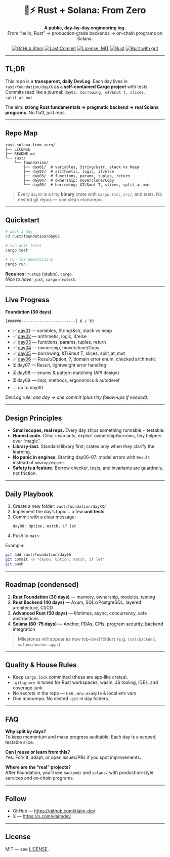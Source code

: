 <div align="center">
  
# 🦀⚡ Rust + Solana: From Zero  
**A public, day‑by‑day engineering log.**  
From “hello, Rust” → production‑grade backends → on‑chain programs on Solana.

[![GitHub Stars](https://img.shields.io/github/stars/klaim-dev/rust-solana-from-zero?style=flat&color=ffd166)](https://github.com/klaim-dev/rust-solana-from-zero/stargazers)
[![Last Commit](https://img.shields.io/github/last-commit/klaim-dev/rust-solana-from-zero?color=06d6a0)](https://github.com/klaim-dev/rust-solana-from-zero/commits/main)
[![License: MIT](https://img.shields.io/badge/License-MIT-blue.svg)](/LICENSE)
[![Rust](https://img.shields.io/badge/rust-stable-orange)](https://www.rust-lang.org/)
[![Built with grit](https://img.shields.io/badge/built%20with-grit-8a2be2)](#)

</div>

---

## TL;DR
This repo is a **transparent, daily DevLog**. Each day lives in `rust/foundation/dayXX` as a **self‑contained Cargo project** with tests.  
Commits read like a journal: `day05: borrowing, &T/&mut T, slices, split_at_mut`.

The aim: **strong Rust fundamentals → pragmatic backend → real Solana programs**. No fluff, just reps.

---

## Repo Map

```
rust-solana-from-zero/
├── LICENSE
├── README.md
└── rust/
    └── foundation/
        ├── day01/  # variables, String/&str, stack vs heap
        ├── day02/  # arithmetic, logic, if/else
        ├── day03/  # functions, params, tuples, return
        ├── day04/  # ownership: move/clone/Copy
        └── day05/  # borrowing: &T/&mut T, slices, split_at_mut
```

> Every `dayXX` is a tiny **binary** crate with `Cargo.toml`, `src/`, and tests. No nested git repos — one clean monorepo.

---

## Quickstart

```bash
# pick a day
cd rust/foundation/day05

# run unit tests
cargo test

# run the demo/binary
cargo run
```

**Requires:** `rustup` (stable), `cargo`.  
_Nice to have:_ `just`, `cargo-nextest`.

---

## Live Progress

**Foundation (30 days)**  
```
[######------------------------] 6 / 30
```
- ✅ [day01](rust/foundation/day01) — variables, String/&str, stack vs heap  
- ✅ [day02](rust/foundation/day02) — arithmetic, logic, if/else  
- ✅ [day03](rust/foundation/day03) — functions, params, tuples, return  
- ✅ [day04](rust/foundation/day04) — ownership, move/clone/Copy  
- ✅ [day05](rust/foundation/day05) — borrowing, &T/&mut T, slices, split_at_mut  
- ✅ [day06](rust/foundation/day06) — Result/Option, ?, domain error enum, checked arithmetic  
- ⏳ day07 — Result, lightweight error handling  
- ⏳ day08 — enums & pattern matching (API design)  
- ⏳ day09 — impl, methods, ergonomics & autoderef  
- … up to day30

_DevLog rule: one day → one commit (plus tiny follow‑ups if needed)._

---

## Design Principles

- **Small scopes, real reps.** Every day ships something runnable + testable.  
- **Honest code.** Clear invariants, explicit ownership/borrows, tiny helpers over “magic”.  
- **Library‑last.** Standard library first; crates only when they clarify the learning.  
- **No panic in engines.** Starting day06–07: model errors with `Result` instead of `unwrap/expect`.  
- **Safety is a feature.** Borrow checker, tests, and invariants are guardrails, not friction.

---

## Daily Playbook

1. Create a new folder: `rust/foundation/dayXX/`  
2. Implement the day’s topic + a few **unit tests**  
3. Commit with a clear message:  
   ```
   day06: Option, match, if let
   ```
4. Push to `main`

Example:

```bash
git add rust/foundation/day06
git commit -m "day06: Option, match, if let"
git push
```

---

## Roadmap (condensed)

1) **Rust Foundation (30 days)** — memory, ownership, modules, testing  
2) **Rust Backend (40 days)** — Axum, SQLx/PostgreSQL, layered architecture, CI/CD  
3) **Advanced Rust (50 days)** — lifetimes, async, concurrency, safe abstractions  
4) **Solana (60–75 days)** — Anchor, PDAs, CPIs, program security, backend integration

> Milestones will appear as new top‑level folders (e.g. `rust/backend`, `solana/anchor-apps`).

---

## Quality & House Rules

- Keep `Cargo.lock` committed (these are app‑like crates).  
- `.gitignore` is tuned for Rust workspaces, wasm, JS tooling, IDEs, and coverage junk.  
- No secrets in the repo — use `.env.example` & local env vars.  
- One monorepo. No nested `.git` in day folders.

---

## FAQ

**Why split by days?**  
To keep momentum and make progress auditable. Each day is a scoped, testable slice.

**Can I reuse or learn from this?**  
Yes. Fork it, adapt, or open issues/PRs if you spot improvements.

**Where are the “real” projects?**  
After Foundation, you’ll see `backend/` and `solana/` with production‑style services and on‑chain programs.

---

## Follow

- GitHub — https://github.com/klaim-dev  
- X — https://x.com/klaimdev

---

## License

MIT — see [LICENSE](/LICENSE).
